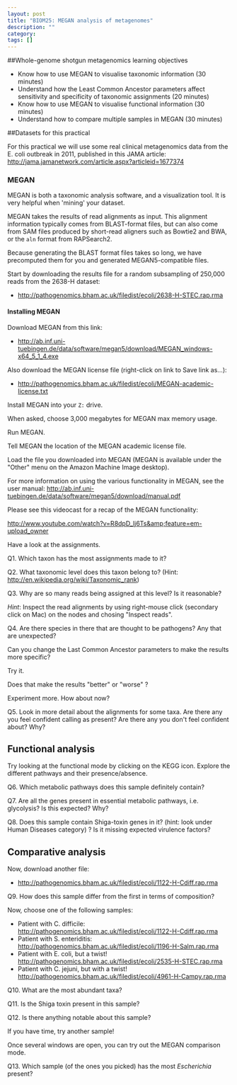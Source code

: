 ```yaml
---
layout: post
title: "BIOM25: MEGAN analysis of metagenomes"
description: ""
category:  
tags: []
---
```



##Whole-genome shotgun metagenomics learning objectives

- Know how to use MEGAN to visualise taxonomic information (30 minutes)
- Understand how the Least Common Ancestor parameters affect sensitivity and specificity of taxonomic assignments (20 minutes)
- Know how to use MEGAN to visualise functional information (30 minutes)
- Understand how to compare multiple samples in MEGAN (30 minutes)

##Datasets for this practical

For this practical we will use some real clinical metagenomics data from the E. coli outbreak in 2011, published in this JAMA article: <http://jama.jamanetwork.com/article.aspx?articleid=1677374>

### MEGAN

MEGAN is both a taxonomic analysis software, and a visualization tool. It is very helpful when 'mining' your dataset.

MEGAN takes the results of read alignments as input. This alignment information typically comes from BLAST-format files, but can also come from SAM files produced by short-read aligners such as Bowtie2 and BWA, or the `aln` format from RAPSearch2.

Because generating the BLAST format files takes so long, we have precomputed them for you and generated MEGAN5-compatible files.

Start by downloading the results file for a random subsampling of 250,000 reads from the 2638-H dataset:

 - <http://pathogenomics.bham.ac.uk/filedist/ecoli/2638-H-STEC.rap.rma>

#### Installing MEGAN

Download MEGAN from this link:

 - <http://ab.inf.uni-tuebingen.de/data/software/megan5/download/MEGAN_windows-x64_5_1_4.exe>

Also download the MEGAN license file (right-click on link to Save link as...):

 - <http://pathogenomics.bham.ac.uk/filedist/ecoli/MEGAN-academic-license.txt>

Install MEGAN into your `Z:` drive.

When asked, choose 3,000 megabytes for MEGAN max memory usage.

Run MEGAN.

Tell MEGAN the location of the MEGAN academic license file.

Load the file you downloaded into MEGAN (MEGAN is available under the "Other" menu on the Amazon Machine Image desktop).

For more information on using the various functionality in MEGAN, see the user manual: <http://ab.inf.uni-tuebingen.de/data/software/megan5/download/manual.pdf>

Please see this videocast for a recap of the MEGAN functionality:

<http://www.youtube.com/watch?v=R8dpD_lj6Ts&amp;feature=em-upload_owner>

Have a look at the assignments.

Q1. Which taxon has the most assignments made to it?

Q2. What taxonomic level does this taxon belong to? (Hint: <http://en.wikipedia.org/wiki/Taxonomic_rank>)

Q3. Why are so many reads being assigned at this level? Is it reasonable?

*Hint*: Inspect the read alignments by using right-mouse click (secondary click on Mac) on the nodes and chosing "Inspect reads".

Q4. Are there species in there that are thought to be pathogens? Any that are unexpected?

Can you change the Last Common Ancestor parameters to make the results more specific?

Try it.

Does that make the results "better" or "worse" ?

Experiment more.  How about now?

Q5. Look in more detail about the alignments for some taxa. Are there any you feel confident calling as present? Are there any you don't feel confident about? Why?

## Functional analysis

Try looking at the functional mode by clicking on the KEGG icon. Explore the different pathways and their presence/absence.

Q6. Which metabolic pathways does this sample definitely contain? 

Q7. Are all the genes present in essential metabolic pathways, i.e. glycolysis? Is this expected? Why?

Q8. Does this sample contain Shiga-toxin genes in it? (hint: look under Human Diseases category) ? Is it missing expected virulence factors?

## Comparative analysis

Now, download another file:

 - <http://pathogenomics.bham.ac.uk/filedist/ecoli/1122-H-Cdiff.rap.rma>

Q9. How does this sample differ from the first in terms of composition? 

Now, choose one of the following samples:

 - Patient with C. difficile: <http://pathogenomics.bham.ac.uk/filedist/ecoli/1122-H-Cdiff.rap.rma>
 - Patient with S. enteriditis: <http://pathogenomics.bham.ac.uk/filedist/ecoli/1196-H-Salm.rap.rma>
 - Patient with E. coli, but a twist! <http://pathogenomics.bham.ac.uk/filedist/ecoli/2535-H-STEC.rap.rma>
 - Patient with C. jejuni, but with a twist! <http://pathogenomics.bham.ac.uk/filedist/ecoli/4961-H-Campy.rap.rma>

Q10. What are the most abundant taxa?

Q11. Is the Shiga toxin present in this sample?

Q12. Is there anything notable about this sample?

If you have time, try another sample!

Once several windows are open, you can try out the MEGAN comparison mode.

Q13. Which sample (of the ones you picked) has the most *Escherichia* present?


